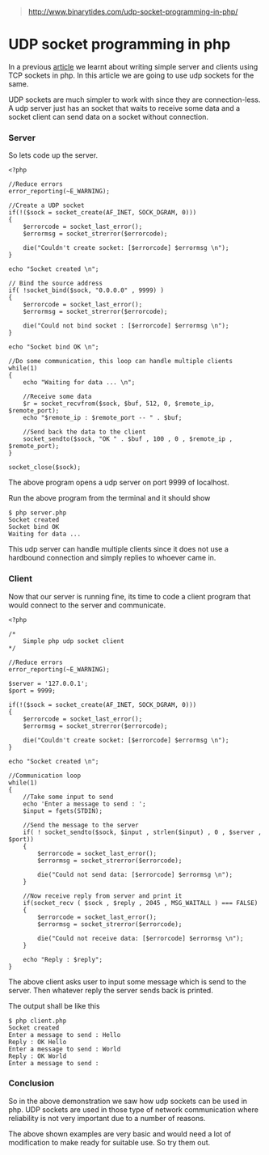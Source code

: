 > http://www.binarytides.com/udp-socket-programming-in-php/

# UDP socket programming in php

In a previous [article](http://www.binarytides.com/php-socket-programming-tutorial-for-beginners/) we learnt about writing simple server and clients using TCP sockets in php. In this article we are going to use udp sockets for the same.

UDP sockets are much simpler to work with since they are connection-less. A udp server just has an socket that waits to receive some data and a socket client can send data on a socket without connection.

### Server

So lets code up the server.

	<?php
	
	//Reduce errors
	error_reporting(~E_WARNING);
	
	//Create a UDP socket
	if(!($sock = socket_create(AF_INET, SOCK_DGRAM, 0)))
	{
		$errorcode = socket_last_error();
	    $errormsg = socket_strerror($errorcode);
	    
	    die("Couldn't create socket: [$errorcode] $errormsg \n");
	}
	
	echo "Socket created \n";
	
	// Bind the source address
	if( !socket_bind($sock, "0.0.0.0" , 9999) )
	{
		$errorcode = socket_last_error();
	    $errormsg = socket_strerror($errorcode);
	    
	    die("Could not bind socket : [$errorcode] $errormsg \n");
	}
	
	echo "Socket bind OK \n";
	
	//Do some communication, this loop can handle multiple clients
	while(1)
	{
		echo "Waiting for data ... \n";
		
		//Receive some data
		$r = socket_recvfrom($sock, $buf, 512, 0, $remote_ip, $remote_port);
		echo "$remote_ip : $remote_port -- " . $buf;
		
		//Send back the data to the client
		socket_sendto($sock, "OK " . $buf , 100 , 0 , $remote_ip , $remote_port);
	}
	
	socket_close($sock);

The above program opens a udp server on port 9999 of localhost.

Run the above program from the terminal and it should show

	$ php server.php 
	Socket created 
	Socket bind OK 
	Waiting for data ...

This udp server can handle multiple clients since it does not use a hardbound connection and simply replies to whoever came in.

### Client

Now that our server is running fine, its time to code a client program that would connect to the server and communicate.

	<?php
	
	/*
		Simple php udp socket client
	*/
	
	//Reduce errors
	error_reporting(~E_WARNING);
	
	$server = '127.0.0.1';
	$port = 9999;
	
	if(!($sock = socket_create(AF_INET, SOCK_DGRAM, 0)))
	{
		$errorcode = socket_last_error();
	    $errormsg = socket_strerror($errorcode);
	    
	    die("Couldn't create socket: [$errorcode] $errormsg \n");
	}
	
	echo "Socket created \n";
	
	//Communication loop
	while(1)
	{
		//Take some input to send
		echo 'Enter a message to send : ';
		$input = fgets(STDIN);
		
		//Send the message to the server
		if( ! socket_sendto($sock, $input , strlen($input) , 0 , $server , $port))
		{
			$errorcode = socket_last_error();
			$errormsg = socket_strerror($errorcode);
			
			die("Could not send data: [$errorcode] $errormsg \n");
		}
			
		//Now receive reply from server and print it
		if(socket_recv ( $sock , $reply , 2045 , MSG_WAITALL ) === FALSE)
		{
			$errorcode = socket_last_error();
			$errormsg = socket_strerror($errorcode);
			
			die("Could not receive data: [$errorcode] $errormsg \n");
		}
		
		echo "Reply : $reply";
	}
	
The above client asks user to input some message which is send to the server. Then whatever reply the server sends back is printed.

The output shall be like this

	$ php client.php 
	Socket created 
	Enter a message to send : Hello
	Reply : OK Hello
	Enter a message to send : World
	Reply : OK World
	Enter a message to send :

### Conclusion

So in the above demonstration we saw how udp sockets can be used in php. UDP sockets are used in those type of network communication where reliability is not very important due to a number of reasons.

The above shown examples are very basic and would need a lot of modification to make ready for suitable use. So try them out.
